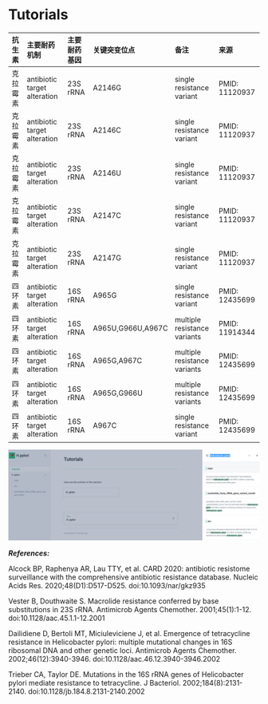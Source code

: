 # Tutorials



| **抗生素** | 主要耐药机制 | 主要耐药基因 | **关键突变位点** | 备注 | 来源 |
| :--- | :--- | :--- | :--- | :--- | :--- |
| 克拉霉素 | antibiotic target alteration | 23S rRNA | A2146G | single resistance variant | PMID: 11120937 |
| 克拉霉素 | antibiotic target alteration | 23S rRNA | A2146C | single resistance variant | PMID: 11120937 |
| 克拉霉素 | antibiotic target alteration | 23S rRNA | A2146U | single resistance variant | PMID: 11120937 |
| 克拉霉素 | antibiotic target alteration | 23S rRNA | A2147C | single resistance variant | PMID: 11120937 |
| 克拉霉素 | antibiotic target alteration | 23S rRNA | A2147G | single resistance variant | PMID: 11120937 |
| 四环素 | antibiotic target alteration | 16S rRNA | A965G | single resistance variant | PMID: 12435699 |
| 四环素 | antibiotic target alteration | 16S rRNA | A965U,G966U,A967C | multiple resistance variants | PMID: 11914344 |
| 四环素 | antibiotic target alteration | 16S rRNA | A965G,A967C | multiple resistance variants | PMID: 12435699 |
| 四环素 | antibiotic target alteration | 16S rRNA | A965G,G966U | multiple resistance variants | PMID: 12435699 |
| 四环素 | antibiotic target alteration | 16S rRNA | A967C | single resistance variant | PMID: 12435699 |





![](.gitbook/assets/tu-pian-.png)



_**References:**_

Alcock BP, Raphenya AR, Lau TTY, et al. CARD 2020: antibiotic resistome surveillance with the comprehensive antibiotic resistance database. Nucleic Acids Res. 2020;48\(D1\):D517-D525. doi:10.1093/nar/gkz935

Vester B, Douthwaite S. Macrolide resistance conferred by base substitutions in 23S rRNA. Antimicrob Agents Chemother. 2001;45\(1\):1-12. doi:10.1128/aac.45.1.1-12.2001

Dailidiene D, Bertoli MT, Miciuleviciene J, et al. Emergence of tetracycline resistance in Helicobacter pylori: multiple mutational changes in 16S ribosomal DNA and other genetic loci. Antimicrob Agents Chemother. 2002;46\(12\):3940-3946. doi:10.1128/aac.46.12.3940-3946.2002

Trieber CA, Taylor DE. Mutations in the 16S rRNA genes of Helicobacter pylori mediate resistance to tetracycline. J Bacteriol. 2002;184\(8\):2131-2140. doi:10.1128/jb.184.8.2131-2140.2002







